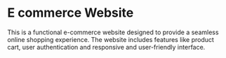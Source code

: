 # E commerce Website
This is a functional e-commerce website designed to provide a seamless online shopping experience. The website includes features like product  cart, user authentication and responsive and user-friendly interface.
